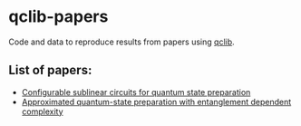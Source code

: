 # qclib-papers
Code and data to reproduce results from papers using [qclib](https://github.com/qclib/qclib).

## List of papers:
- [Configurable sublinear circuits for quantum state preparation](bdsp/README.md)
- [Approximated quantum-state preparation with entanglement dependent complexity](lrsp_baa/README.md)
